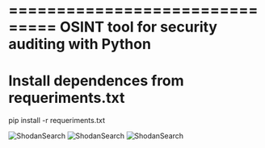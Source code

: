 ===============================
OSINT tool for security auditing with Python
===============================


Install dependences from requeriments.txt
================================
pip install -r requeriments.txt


<img src="https://github.com/jmortega/osint_tools_security_auditing/images/shodanSearch.png" alt="ShodanSearch"/>

<img src="https://github.com/jmortega/osint_tools_security_auditing/images/shodanSearch1.png" alt="ShodanSearch"/>

<img src="https://github.com/jmortega/osint_tools_security_auditing/images/shodanSearch2.png" alt="ShodanSearch"/>
